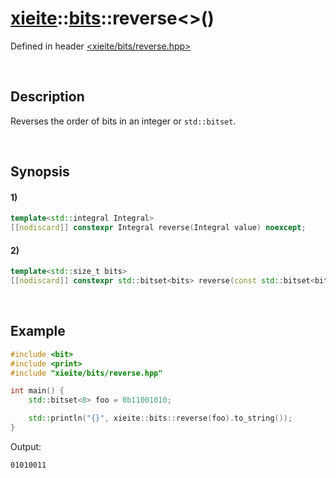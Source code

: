 # [xieite](../../xieite.md)\:\:[bits](../../bits.md)\:\:reverse\<\>\(\)
Defined in header [<xieite/bits/reverse.hpp>](../../../include/xieite/bits/reverse.hpp)

&nbsp;

## Description
Reverses the order of bits in an integer or `std::bitset`.

&nbsp;

## Synopsis
#### 1)
```cpp
template<std::integral Integral>
[[nodiscard]] constexpr Integral reverse(Integral value) noexcept;
```
#### 2)
```cpp
template<std::size_t bits>
[[nodiscard]] constexpr std::bitset<bits> reverse(const std::bitset<bits>& values) noexcept;
```

&nbsp;

## Example
```cpp
#include <bit>
#include <print>
#include "xieite/bits/reverse.hpp"

int main() {
    std::bitset<8> foo = 0b11001010;

    std::println("{}", xieite::bits::reverse(foo).to_string());
}
```
Output:
```
01010011
```

